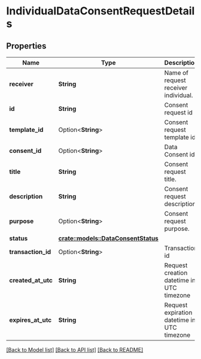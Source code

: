 # IndividualDataConsentRequestDetails

## Properties

Name | Type | Description | Notes
------------ | ------------- | ------------- | -------------
**receiver** | **String** | Name of request receiver individual. | 
**id** | **String** | Consent request id | 
**template_id** | Option<**String**> | Consent request template id | [optional]
**consent_id** | Option<**String**> | Data Consent id | [optional]
**title** | **String** | Consent request title. | 
**description** | **String** | Consent request description. | 
**purpose** | Option<**String**> | Consent request purpose. | [optional]
**status** | [**crate::models::DataConsentStatus**](DataConsentStatus.md) |  | 
**transaction_id** | Option<**String**> | Transaction id | [optional]
**created_at_utc** | **String** | Request creation datetime in UTC timezone | 
**expires_at_utc** | **String** | Request expiration datetime in UTC timezone | 

[[Back to Model list]](../README.md#documentation-for-models) [[Back to API list]](../README.md#documentation-for-api-endpoints) [[Back to README]](../README.md)


